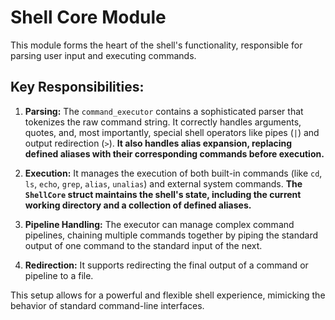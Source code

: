 # Shell Core Module

This module forms the heart of the shell's functionality, responsible for parsing user input and executing commands.

## Key Responsibilities:

1.  **Parsing:** The `command_executor` contains a sophisticated parser that tokenizes the raw command string. It correctly handles arguments, quotes, and, most importantly, special shell operators like pipes (`|`) and output redirection (`>`). **It also handles alias expansion, replacing defined aliases with their corresponding commands before execution.**

2.  **Execution:** It manages the execution of both built-in commands (like `cd`, `ls`, `echo`, `grep`, `alias`, `unalias`) and external system commands. **The `ShellCore` struct maintains the shell's state, including the current working directory and a collection of defined aliases.**

3.  **Pipeline Handling:** The executor can manage complex command pipelines, chaining multiple commands together by piping the standard output of one command to the standard input of the next.

4.  **Redirection:** It supports redirecting the final output of a command or pipeline to a file.

This setup allows for a powerful and flexible shell experience, mimicking the behavior of standard command-line interfaces.